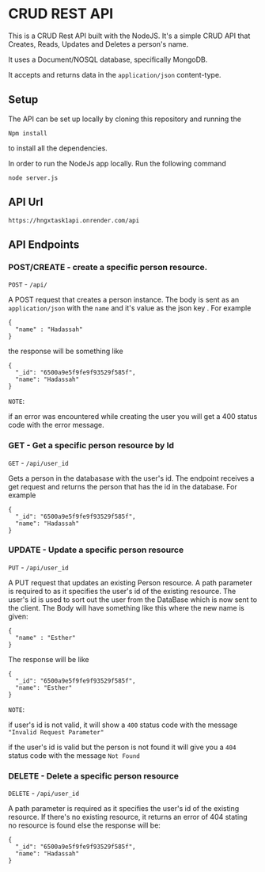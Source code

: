 # CRUD REST API 
This is a CRUD Rest API built with the NodeJS. It's a simple CRUD API that Creates, Reads, Updates and Deletes a person's name. 

It uses a Document/NOSQL database, specifically MongoDB. 

It accepts and returns data in the `application/json` content-type. 

## Setup

The API can be set up locally by cloning this repository and running the 
```NodeJs
Npm install
```
 to install all the dependencies. 

 In order to run the NodeJs app locally. Run the following command

```NOdeJs
node server.js
```

## API Url
`https://hngxtask1api.onrender.com/api`
    
## API Endpoints

### POST/CREATE - create a specific person resource.
`POST` - `/api/`

A POST request that creates a person instance. The body is sent as an `application/json` with the `name` and it's value as the json key . For example 
```Nodejs
{
  "name" : "Hadassah"
}
```
the response will be something like
```NodeJs
{
  "_id": "6500a9e5f9fe9f93529f585f",
  "name": "Hadassah"
}
```
`NOTE`: 

if an error was encountered while creating the user you will get a 400 status code with the error message.

### GET - Get a specific person resource by Id
`GET` - `/api/user_id` 

Gets a person in the databasase with the user's id. The endpoint receives a get request and returns the person that has the id in the database.
For example
```NodeJs
{
  "_id": "6500a9e5f9fe9f93529f585f",
  "name": "Hadassah"
}
```  

### UPDATE - Update a specific person resource 

`PUT` - `/api/user_id` 

A PUT request that updates an existing Person resource. A path parameter is required to as it specifies the user's id of the existing 
resource. The user's id is used to sort out the user from the DataBase which is now sent to the client. The Body will have something like this where the new name is given:
```Nodejs
{
  "name" : "Esther"
}
```
The response will be like
```NodeJs
{
  "_id": "6500a9e5f9fe9f93529f585f",
  "name": "Esther"
}
```  

`NOTE`: 

if user's id is not valid, it will show a `400` status code with the message `"Invalid Request Parameter"`

if the user's id is valid but the person is not found it will give you a `404` status code with the message `Not Found` 

### DELETE - Delete a specific person resource

`DELETE` - `/api/user_id`  

A path parameter is required as it specifies the user's id of the existing resource. If there's no existing resource, it returns an error of 404 stating no resource is found else the response will be:
```NodeJs
{
  "_id": "6500a9e5f9fe9f93529f585f",
  "name": "Hadassah"
}
```  


  
